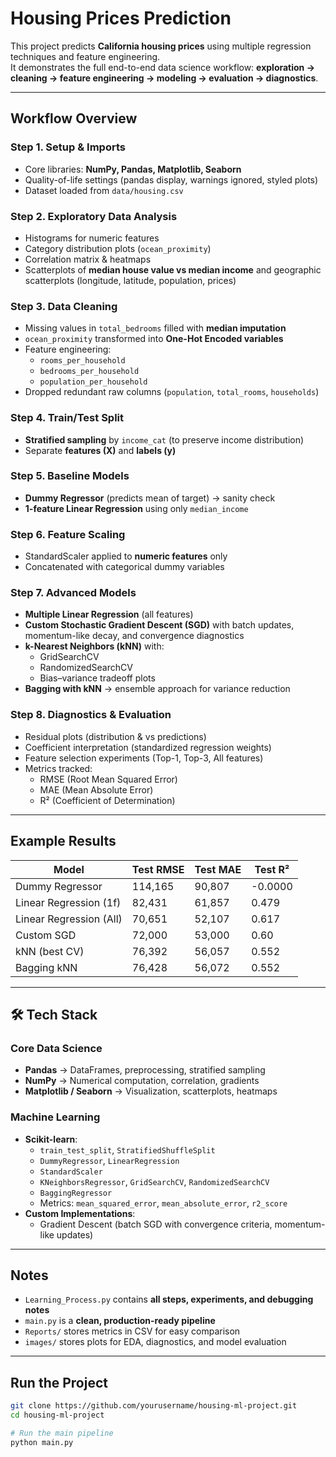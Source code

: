 # Housing Prices Prediction

This project predicts **California housing prices** using multiple regression techniques and feature engineering.  
It demonstrates the full end-to-end data science workflow: **exploration → cleaning → feature engineering → modeling → evaluation → diagnostics**.  

---

## Workflow Overview

### Step 1. Setup & Imports
- Core libraries: **NumPy, Pandas, Matplotlib, Seaborn**
- Quality-of-life settings (pandas display, warnings ignored, styled plots)
- Dataset loaded from `data/housing.csv`

### Step 2. Exploratory Data Analysis
- Histograms for numeric features  
- Category distribution plots (`ocean_proximity`)  
- Correlation matrix & heatmaps  
- Scatterplots of **median house value vs median income** and geographic scatterplots (longitude, latitude, population, prices)  

### Step 3. Data Cleaning
- Missing values in `total_bedrooms` filled with **median imputation**  
- `ocean_proximity` transformed into **One-Hot Encoded variables**  
- Feature engineering:
  - `rooms_per_household`
  - `bedrooms_per_household`
  - `population_per_household`
- Dropped redundant raw columns (`population`, `total_rooms`, `households`)  

###  Step 4. Train/Test Split
- **Stratified sampling** by `income_cat` (to preserve income distribution)  
- Separate **features (X)** and **labels (y)**  

### Step 5. Baseline Models
- **Dummy Regressor** (predicts mean of target) → sanity check  
- **1-feature Linear Regression** using only `median_income`  

###  Step 6. Feature Scaling
- StandardScaler applied to **numeric features** only  
- Concatenated with categorical dummy variables  

### Step 7. Advanced Models
- **Multiple Linear Regression** (all features)  
- **Custom Stochastic Gradient Descent (SGD)** with batch updates, momentum-like decay, and convergence diagnostics  
- **k-Nearest Neighbors (kNN)** with:
  - GridSearchCV  
  - RandomizedSearchCV  
  - Bias–variance tradeoff plots  
- **Bagging with kNN** → ensemble approach for variance reduction  

### Step 8. Diagnostics & Evaluation
- Residual plots (distribution & vs predictions)  
- Coefficient interpretation (standardized regression weights)  
- Feature selection experiments (Top-1, Top-3, All features)  
- Metrics tracked:
  - RMSE (Root Mean Squared Error)  
  - MAE (Mean Absolute Error)  
  - R² (Coefficient of Determination)  

---

## Example Results

| Model                  | Test RMSE | Test MAE | Test R² |
|-------------------------|-----------|----------|---------|
| Dummy Regressor         | 114,165   | 90,807   | -0.0000 |
| Linear Regression (1f)  | 82,431    | 61,857   | 0.479   |
| Linear Regression (All) | 70,651    | 52,107   | 0.617   |
| Custom SGD              | 72,000    | 53,000   | 0.60    |
| kNN (best CV)           | 76,392    | 56,057   | 0.552   |
| Bagging kNN             | 76,428    | 56,072   | 0.552   |

---

## 🛠 Tech Stack

### Core Data Science
- **Pandas** → DataFrames, preprocessing, stratified sampling  
- **NumPy** → Numerical computation, correlation, gradients  
- **Matplotlib / Seaborn** → Visualization, scatterplots, heatmaps  

### Machine Learning
- **Scikit-learn**:
  - `train_test_split`, `StratifiedShuffleSplit`
  - `DummyRegressor`, `LinearRegression`
  - `StandardScaler`
  - `KNeighborsRegressor`, `GridSearchCV`, `RandomizedSearchCV`
  - `BaggingRegressor`
  - Metrics: `mean_squared_error`, `mean_absolute_error`, `r2_score`
- **Custom Implementations**:
  - Gradient Descent (batch SGD with convergence criteria, momentum-like updates)  

---

## Notes

- `Learning_Process.py` contains **all steps, experiments, and debugging notes**  
- `main.py` is a **clean, production-ready pipeline**  
- `Reports/` stores metrics in CSV for easy comparison  
- `images/` stores plots for EDA, diagnostics, and model evaluation  

---

## Run the Project

```bash
git clone https://github.com/yourusername/housing-ml-project.git
cd housing-ml-project

# Run the main pipeline
python main.py
